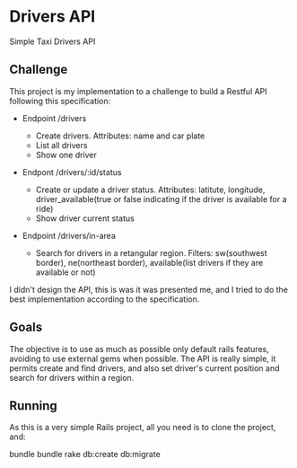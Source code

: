 # Drivers API
Simple Taxi Drivers API

## Challenge
This project is my implementation to a challenge to build a Restful API following this specification:

* Endpoint /drivers
  * Create drivers. Attributes: name and car plate
  * List all drivers
  * Show one driver

* Endpont /drivers/:id/status
  * Create or update a driver status. Attributes: latitute, longitude, driver_available(true or false indicating if the driver is available for a ride)
  * Show driver current status

* Endpoint /drivers/in-area
  * Search for drivers in a retangular region. Filters: sw(southwest border), ne(northeast border), available(list drivers if they are available or not)

I didn't design the API, this is was it was presented me, and I tried to do the best implementation according
to the specification.

## Goals
The objective is to use as much as possible only default rails features, avoiding to use
external gems when possible. 
The API is really simple, it permits create and find drivers, and also set driver's current
position and search for drivers within a region.

## Running
As this is a very simple Rails project, all you need is to clone the project, and:
<!-- language: bash-js -->
bundle
bundle rake db:create db:migrate
<!-- >
 
Then just start rails server.
:)

